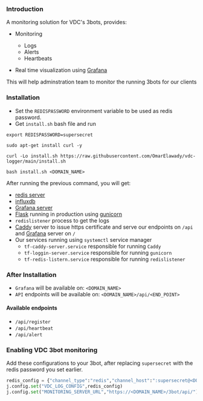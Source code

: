 ### Introduction 
A monitoring solution for VDC's 3bots, provides:

- Monitoring 
    - Logs
    - Alerts 
    - Heartbeats

- Real time visualization using [Grafana](https://grafana.com/docs/grafana/latest/getting-started/getting-started/) 

This will help adminstration team to monitor the running 3bots for our clients


### Installation
- Set the `REDISPASSWORD` environment variable to be used as redis password.
- Get `install.sh` bash file and run 

```
export REDISPASSWORD=supersecret

sudo apt-get install curl -y

curl -Lo install.sh https://raw.githubusercontent.com/OmarElawady/vdc-logger/main/install.sh  

bash install.sh <DOMAIN_NAME>
```

After running the previous command, you will get:

- [redis server](https://redis.io/)
- [influxdb](https://www.influxdata.com/)
- [Grafana server](https://grafana.com/docs/grafana/latest/getting-started/getting-started/)
- [Flask](https://flask.palletsprojects.com/en/1.1.x/) running in production using [gunicorn](https://gunicorn.org/)
- `redislistener` process to get the logs
- [Caddy](https://caddyserver.com/) server to issue https certificate and serve our endpoints on `/api` and [Grafana](https://grafana.com/docs/grafana/latest/getting-started/getting-started/) server on `/`
- Our services running using `systemctl` service manager
    - `tf-caddy-server.service` responsible for running `Caddy`
    - `tf-loggin-server.service` responsible for running `gunicorn`
    - `tf-redis-listern.service` responsible for running `redislistener`

### After Installation
- `Grafana` will be available on: `<DOMAIN_NAME>`
- `API` endpoints will be available on: `<DOMAIN_NAME>/api/<END_POINT>`

#### Available endpoints
- `/api/register`
- `/api/heartbeat`
- `/api/alert`

### Enabling VDC 3bot monitoring 
Add these configurations to your 3bot, after replacing `supersecret` with the redis password you set earlier.

```python  
redis_config = {"channel_type":"redis","channel_host":":supersecret@<DOMAIN_NAME>","channel_port":"6379"}                                                            
j.config.set("VDC_LOG_CONFIG",redis_config)    
j.config.set("MONITORING_SERVER_URL","https://<DOMAIN_NAME>/3bot/api/")
```